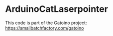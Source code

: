 # ArduinoCatLaserpointer

This code is part of the Gatoino project:
https://smallbatchfactory.com/gatoino
